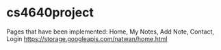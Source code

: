 # cs4640project
Pages that have been implemented: Home, My Notes, Add Note, Contact, Login
https://storage.googleapis.com/natwan/home.html
